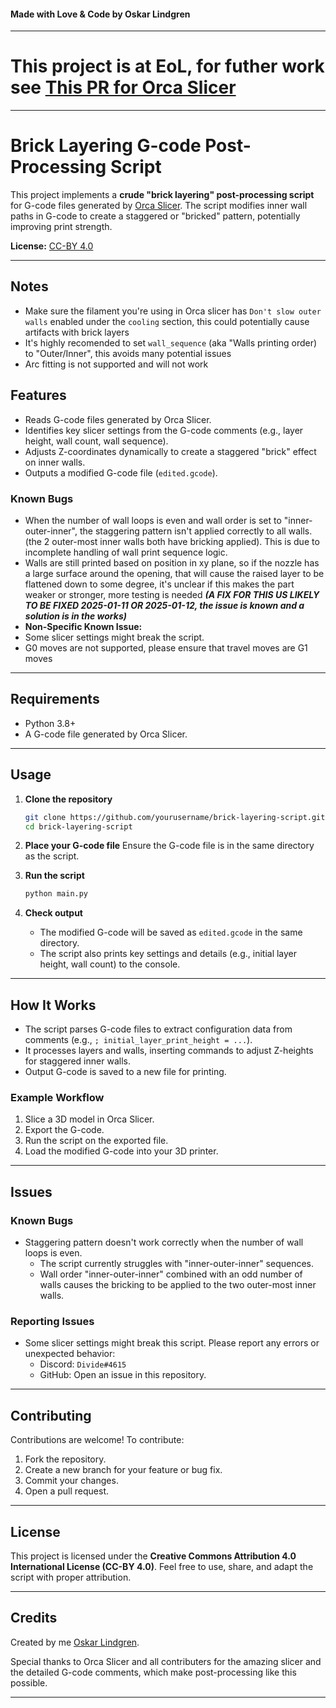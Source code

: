 #### Made with Love & Code by Oskar Lindgren


----------
# This project is at EoL, for futher work see [This PR for Orca Slicer](https://github.com/SoftFever/OrcaSlicer/pull/8181)

----------

# Brick Layering G-code Post-Processing Script

This project implements a **crude "brick layering" post-processing script** for G-code files generated by [Orca Slicer](https://github.com/SoftFever/OrcaSlicer). The script modifies inner wall paths in G-code to create a staggered or "bricked" pattern, potentially improving print strength. 

**License:** [CC-BY 4.0](https://creativecommons.org/licenses/by/4.0/)

---

## **Notes**
- Make sure the filament you're using in Orca slicer has `Don't slow outer walls` enabled under the `cooling` section, this could potentially cause artifacts with brick layers
- It's highly recomended to set `wall_sequence` (aka "Walls printing order) to "Outer/Inner", this avoids many potential issues
- Arc fitting is not supported and will not work

## **Features**
- Reads G-code files generated by Orca Slicer.
- Identifies key slicer settings from the G-code comments (e.g., layer height, wall count, wall sequence).
- Adjusts Z-coordinates dynamically to create a staggered "brick" effect on inner walls.
- Outputs a modified G-code file (`edited.gcode`).

### **Known Bugs**
- When the number of wall loops is even and wall order is set to "inner-outer-inner", the staggering pattern isn't applied correctly to all walls. (the 2 outer-most inner walls both have bricking applied). This is due to incomplete handling of wall print sequence logic.
- Walls are still printed based on position in xy plane, so if the nozzle has a large surface around the opening, that will cause the raised layer to be flattened down to some degree, it's unclear if this makes the part weaker or stronger, more testing is needed ***(A FIX FOR THIS US LIKELY TO BE FIXED 2025-01-11 OR 2025-01-12, the issue is known and a solution is in the works)***
- **Non-Specific Known Issue:**
- Some slicer settings might break the script.
- G0 moves are not supported, please ensure that travel moves are G1 moves
---

## **Requirements**
- Python 3.8+
- A G-code file generated by Orca Slicer.

---

## **Usage**

1. **Clone the repository**
   ```bash
   git clone https://github.com/yourusername/brick-layering-script.git
   cd brick-layering-script
   ```

2. **Place your G-code file**
   Ensure the G-code file is in the same directory as the script.

3. **Run the script**
   ```bash
   python main.py
   ```

4. **Check output**
   - The modified G-code will be saved as `edited.gcode` in the same directory.
   - The script also prints key settings and details (e.g., initial layer height, wall count) to the console.

---

## **How It Works**
- The script parses G-code files to extract configuration data from comments (e.g., `; initial_layer_print_height = ...`).
- It processes layers and walls, inserting commands to adjust Z-heights for staggered inner walls.
- Output G-code is saved to a new file for printing.

### Example Workflow
1. Slice a 3D model in Orca Slicer.
2. Export the G-code.
3. Run the script on the exported file.
4. Load the modified G-code into your 3D printer.

---

## **Issues**
### Known Bugs
- Staggering pattern doesn't work correctly when the number of wall loops is even.
  - The script currently struggles with "inner-outer-inner" sequences.
  - Wall order "inner-outer-inner" combined with an odd number of walls causes the bricking to be applied to the two outer-most inner walls.

### Reporting Issues
- Some slicer settings might break this script. Please report any errors or unexpected behavior:
  - Discord: `Divide#4615`
  - GitHub: Open an issue in this repository.

---

## **Contributing**
Contributions are welcome! To contribute:
1. Fork the repository.
2. Create a new branch for your feature or bug fix.
3. Commit your changes.
4. Open a pull request.

---

## **License**
This project is licensed under the **Creative Commons Attribution 4.0 International License (CC-BY 4.0)**. Feel free to use, share, and adapt the script with proper attribution.

---

## **Credits**
Created by me [Oskar Lindgren](https://github.com/OskarLindgren).

Special thanks to Orca Slicer and all contributers for the amazing slicer and the detailed G-code comments, which make post-processing like this possible.

---
